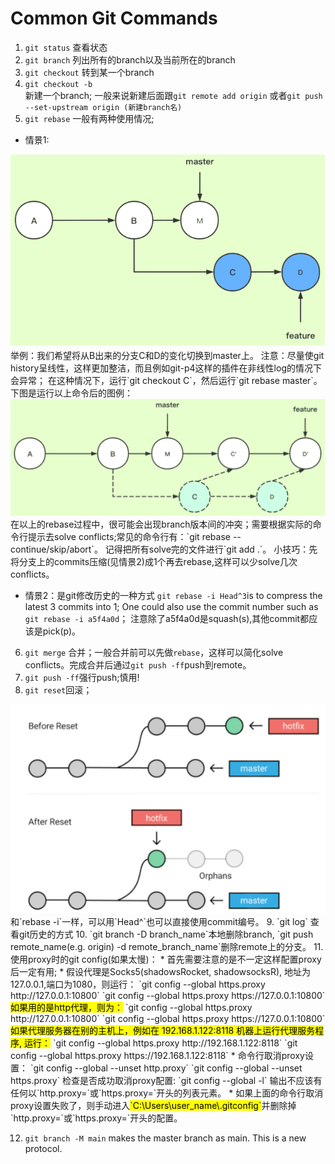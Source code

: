 # Common Git Commands

1. `git status` 查看状态
2. `git branch` 列出所有的branch以及当前所在的branch
3. `git checkout` 转到某一个branch
4. `git checkout -b`   
新建一个branch; 一般来说新建后面跟`git remote add origin` 或者`git push --set-upstream origin (新建branch名)`
5. `git rebase` 
一般有两种使用情况; 
* 情景1:   
<img src="../image/git/rebase_01.png">  
举例：我们希望将从B出来的分支C和D的变化切换到master上。
注意：尽量使git history呈线性，这样更加整洁，而且例如git-p4这样的插件在非线性log的情况下会异常；
在这种情况下，运行`git checkout C`，然后运行`git rebase master`。
下图是运行以上命令后的图例：  
<img src="../image/git/rebase_02.png">  
在以上的rebase过程中，很可能会出现branch版本间的冲突；需要根据实际的命令行提示去solve conflicts;常见的命令行有：`git rebase 
--continue/skip/abort`。
记得把所有solve完的文件进行`git add .`。
小技巧：先将分支上的commits压缩(见情景2)成1个再去rebase,这样可以少solve几次conflicts。  

* 情景2：是git修改历史的一种方式
`git rebase -i Head^3`is to compress the latest 3 commits into 1;
One could also use the commit number such as `git rebase -i a5f4a0d`；
注意除了a5f4a0d是squash(s),其他commit都应该是pick(p)。

6. `git merge` 合并；一般合并前可以先做`rebase`，这样可以简化solve conflicts。完成合并后通过`git push -ff`push到remote。
7. `git push -ff`强行push;慎用!
8. `git reset`回滚；  
<img src="../image/git/reset.PNG">  
和`rebase -i`一样，可以用`Head^`也可以直接使用commit编号。
9. `git log` 查看git历史的方式  
10. `git branch -D branch_name`本地删除branch, `git push remote_name(e.g. origin) -d remote_branch_name`删除remote上的分支。
11. 使用proxy时的git config(如果太慢)：
    * 首先需要注意的是不一定这样配置proxy后一定有用;
    * 假设代理是Socks5(shadowsRocket, shadowsocksR), 地址为127.0.0.1,端口为1080，则运行：  
    `git config --global https.proxy http://127.0.0.1:10800`  
    `git config --global https.proxy https://127.0.0.1:10800`  
    <mark>如果用的是http代理，则为：</mark>  
    `git config --global https.proxy http://127.0.0.1:10800`  
    `git config --global https.proxy https://127.0.0.1:10800`  
    <mark>如果代理服务器在别的主机上，例如在 192.168.1.122:8118 机器上运行代理服务程序, 运行：</mark>  
    `git config --global https.proxy http://192.168.1.122:8118`  
    `git config --global https.proxy https://192.168.1.122:8118`
    * 命令行取消proxy设置：  
    `git config --global --unset http.proxy`  
    `git config --global --unset https.proxy`  
    检查是否成功取消proxy配置:  
    `git config --global -l` 输出不应该有任何以`http.proxy=`或`https.proxy=`开头的列表元素。
    * 如果上面的命令行取消proxy设置失败了，则手动进入<mark>`C:\Users\user_name\.gitconfig`</mark>并删除掉`http.proxy=`或`https.proxy=`开头的配置。
   
12. `git branch -M main` makes the master branch as main. This is a new protocol.
